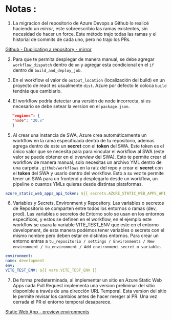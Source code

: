 # Notas :

1. La migracion del repositorio de Azure Devops a Github lo realicé haciendo un _mirror_, este sobreescribio las ramas existentes, sin necesidad de hacer un force. Este método trajo todas las ramas y el historial de commits de cada uno, pero no trajo los PRs.

[Github - Duplicating a repository - mirror](https://docs.github.com/en/repositories/creating-and-managing-repositories/duplicating-a-repository#mirroring-a-repository)

2. Para que te permita desplegar de manera manual, se debe agregar `workflow_dispatch` dentro de `on` y agregar esta condicional en el `if` dentro de `build_and_deploy_job`.

3. En el workflow el valor de `output_location` (localización del build) en un proyecto de react es usualmente `dist`. Azure por defecto le coloca `build` tendrás que cambiarlo.

4. El workflow podría detectar una versión de node incorrecta, si es necesario se debe setear la version en el `package.json`.

```json
   "engines": {
   "node": "20.x"
   }
```

5. Al crear una instancia de SWA, Azure crea automáticamente un workflow en la rama especificada dentro de tu repositorio, ademas agrega dentro de este un **secret** con el **token** del SWA. Este token es el único valor que se necesita para para vincular el workflow al SWA (este valor se puede obtener en el _overview_ del SWA). Esto te permite crear el workflow de manera manual, solo necesitas un archivo YML dentro de una carpeta `.github/workflows` en la raíz del repo y crear el **secret** con el **token** del SWA y usarlo dentro del workflow. Esto a su vez te permite tener un SWA para un frontend y desplegarlo desde un workflow, un pipeline o cuantos YMLs quieras desde distintas plataformas.

```yml
azure_static_web_apps_api_token: ${{ secrets.AZURE_STATIC_WEB_APPS_API_TOKEN_THANKFUL_HILL_06F20210F }}
```

6. Variables y Secrets, Environment y Repository. Las variables o secretos de Repositorio se comparten entre todos los entornos o ramas (dev, prod). Las variables o secretos de Entorno solo se usan en los entornos específicos, y estos se definen en el workflow, en el ejemplo este workflow se usara la variable VITE_TEST_ENV que este en el entorno development, de esta manera podémos tener variables o secrets con el mismo nombre pero deben estar en distintos entornos. Para crear un entorno entras a `tu_repositorio / settings / Environments / New environment / tu_environment / Add environment secret o variable`.

```yaml
environment:
name: development
env:
VITE_TEST_ENV: ${{ vars.VITE_TEST_ENV }}
```

7. De forma predeterminada, al implementar un sitio en Azure Static Web Apps cada Pull Request implementa una version preliminar del sitio disponible a través de una dirección URL Temporal. Esta version del sitio le permite revisar los cambios antes de hacer merger al PR. Una vez cerrada el PR el entorno temporal desaparece.

[Static Web App - preview environments](https://learn.microsoft.com/en-us/azure/static-web-apps/preview-environments)
